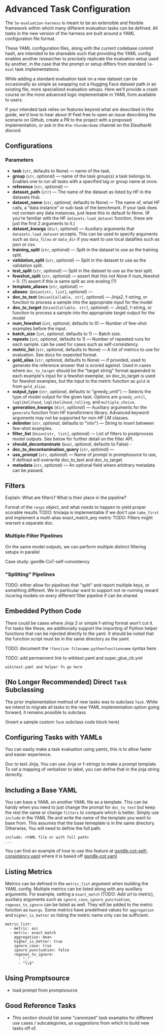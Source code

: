 # Advanced Task Configuration

The `lm-evaluation-harness` is meant to be an extensible and flexible framework within which many different evaluation tasks can be defined. All tasks in the new version of the harness are built around a YAML configuration file format. 

These YAML configuration files, along with the current codebase commit hash, are intended to be shareable such that providing the YAML config enables another researcher to precisely replicate the evaluation setup used by another, in the case that the prompt or setup differs from standard `lm-eval` task implementations. 

While adding a standard evaluation task on a new dataset can be occasionally as simple as swapping out a Hugging Face dataset path in an existing file, more specialized evaluation setups. Here we'll provide a crash course on the more advanced logic implementable in YAML form available to users. 

If your intended task relies on features beyond what are described in this guide, we'd love to hear about it! Feel free to open an issue describing the scenario on Github, create a PR to the project with a proposed implementation, or ask in the `#lm-thunderdome` channel on the EleutherAI discord.

## Configurations


### Parameters

- **task** (`str`, defaults to None) — name of the task.
- **group** (`str`, *optional*) — name of the task group(s) a task belongs to. Enables one to run all tasks with a specified tag or group name at once.
- **reference** (`str`, *optional*) —
- **dataset_path** (`str`) — The name of the dataset as listed by HF in the datasets Hub. 
- **dataset_name**  (`str`, *optional*, defaults to None) — The name of, what HF calls, a “data instance” or sub-task of the benchmark. If your task does not contain any data instances, just leave this to default to None. (If you're familiar with the HF `datasets.load_dataset` function, these are just the first 2 arguments to it.)
- **dataset_kwargs** (`dict`, *optional*) — Auxillary arguments that `datasets.load_dataset` accepts. This can be used to specify arguments such as `data_files` or `data_dir` if you want to use local datafiles such as json or csv.
- **training_split** (`str`, *optional*) — Split in the dataset to use as the training split.
- **validation_split** (`str`, *optional*) — Split in the dataset to use as the validation split.
- **test_split** (`str`, *optional*) — Split in the dataset to use as the test split.
- **fewshot_split** (`str`, *optional*) — assert that this not None if num_fewshot > 0. (?) assert if this is same split as one evaling (?)
- **template_aliases** (`str`, *optional*) — 
- **aliases**: (`Union[str, list]`, *optional*) —
- **doc_to_text** (`Union[Callable, str]`, *optional*) — Jinja2, f-string, or function to process a sample into the appropriate input for the model
- **doc_to_target** (`Union[Callable, str]`, *optional*) — Jinja2, f-string, or function to process a sample into the appropriate target output for the model
- **num_fewshot** (`int`, *optional*, defaults to 0) — Number of few-shot examples before the input.
- **batch_size** (`int`, *optional*, defaults to 1) — Batch size.
- **repeats** (`int`, *optional*, defaults to 1) — Number of repeated runs for each sample. can be used for cases such as self-consistency.
- **metric_list** (`str`, *optional*, defaults to None) — A list of metrics to use for evaluation. See docs for expected format.
- **gold_alias** (`str`, *optional*, defaults to None) — if provided, used to generate the reference answer that is scored against. Used in cases where `doc_to_target` should be the "target string" format appended to each example's input for a fewshot exemplar, so doc_to_target is used for fewshot examples, but the input to the metric function as `gold` is from `gold_alias`. 
- **output_type** (`str`, *optional*, defaults to "greedy_until") — Selects the type of model output for the given task. Options are `greedy_until`, `loglikelihood`, `loglikelihood_rolling`, and `multiple_choice`.
- **generation_kwargs** (`dict`, *optional*) — Auxiliary arguments for the `generate` function from HF transformers library. Advanced keyword arguments may not be supported for non-HF LM classes.
- **delimiter** (`str`, *optional*, defaults to "\n\n") — String to insert between few-shot examples.
- **filter_list** (`Union[str, list]`, *optional*) — List of filters to postprocess model outputs. See below for further detail on the filter API.
- **should_decontaminate** (`bool`, *optional*, defaults to False) - 
- **doc_to_decontamination_query** (`str`, *optional*) —
- **use_prompt** (`str`, *optional*) — Name of prompt in promptsource to use, if defined will overwrite doc_to_text and doc_to_target.
- **metadata** (`str`, *optional*) — An optional field where arbitrary metadata can be passed. 

## Filters

Explain: What are filters? What is their place in the pipeline?

Format of the `resps` object, and what needs to happen to yield proper scorable results
TODO: triviaqa is implementable if we don't use `take_first` and implement a multi-alias exact_match_any metric
TODO: Filters might warrant a separate doc.

### Multiple Filter Pipelines

On the same model outputs, we can perform multiple distinct filtering setups in parallel

Case study: gsm8k-CoT-self-consistency

### "Splitting" Pipelines

TODO: either allow for pipelines that "split" and report multiple keys, or something different. We in particular want to support not re-running reward /scoring models on every different filter pipeline if can be shared.

## Embedded Python Code

There could be cases where Jinja 2 or simple f-string format won't cut it. For tasks like these, we additionally support the importing of Python helper functions that can be injected directly to the yaml. It should be noted that the function script must be in the same directory as the yaml.

TODO: document the `!function filename.pythonfunctionname` syntax here.

TODO: add permannent link to wikitext.yaml and super_glue_cb.yml
```
wikitext.yaml and helper fn go here
```

## (No Longer Recommended) Direct `Task` Subclassing

The prior implementation method of new tasks was to subclass `Task`. While we intend to migrate all tasks to the new YAML implementation option going forward, it remains possible to subclass

{Insert a sample custom `Task` subclass code block here}

## Configuring Tasks with YAMLs

You can easily make a task evaluation using yamls, this is to allow faster and easier experience.

Doc to text
Jinja,
You can use Jinja or f-strings to make a prompt template.
To set a mapping of verbalizer to label, you can define that in the jinja string dorectly.


## Including a Base YAML

You can base a YAML on another YAML file as a template. This can be handy when you need to just change the prompt for `doc_to_text` but keep the rest the same or change `filters` to compare which is better. Simply use `include` in the YAML file and write the name of the template you want to base from. This assumes that the base temeplate is in the same directory. Otherwise, You will need to define the full path.
```
include: <YAML file or with full path>
...
```
You can find an example of how to use this feature at [gsm8k-cot-self-consistency.yaml](https://github.com/EleutherAI/lm-evaluation-harness/blob/3c07cc04a92fc467d7c9a94894aeddd58c93a5da/lm_eval/tasks/gsm8k/gsm8k-cot-self-consistency.yaml) where it is based off [gsm8k-cot.yaml](https://github.com/EleutherAI/lm-evaluation-harness/blob/3c07cc04a92fc467d7c9a94894aeddd58c93a5da/lm_eval/tasks/gsm8k/gsm8k-cot.yaml)


## Listing Metrics

Metrics can be defined in the `metric_list` argument when building the YAML config. Multiple metrics can be listed along with any auxillary arguments. For example, setting a `exact_match` (TODO: Add url to metric), auxiliary arguments such as `ignore_case`, `ignore_punctuation`, `regexes_to_ignore` can be listed as well. They will be added to the metric function as `kwargs`. Some metrics have predefined values for `aggregation` and `higher_is_better` so listing the metric name only can be sufficient.

```
metric_list:
  - metric: acc
  - metric: exact_match
    aggregation: mean
    higher_is_better: true
    ignore_case: true
    ignore_punctuation: false
    regexes_to_ignore:
      - ","
      - "\\$"
```

## Using Promptsource

- load prompt from promptsource


## Good Reference Tasks

- This section should list some "canonized" task examples for different use cases / subcategories, as suggestions from which to build new tasks off of.
